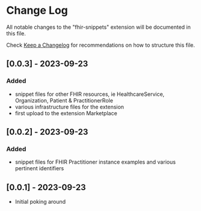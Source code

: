 # Change Log

All notable changes to the "fhir-snippets" extension will be documented in this file.

Check [Keep a Changelog](http://keepachangelog.com/) for recommendations on how to structure this file.

## [0.0.3] - 2023-09-23

### Added

- snippet files for other FHIR resources, ie HealthcareService, Organization, Patient & PractitionerRole
- various infrastructure files for the extension
- first upload to the extension Marketplace

## [0.0.2] - 2023-09-23

### Added

- snippet files for FHIR Practitioner instance examples and various pertinent identifiers

## [0.0.1] - 2023-09-23

- Initial poking around